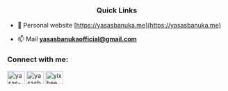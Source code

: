 <h3 align="center">Quick Links</h3>

- 📝 Personal website [https://yasasbanuka.me](https://yasasbanuka.me)

- 📫 Mail **yasasbanukaofficial@gmail.com**

<h3 align="left">Connect with me:</h3>
<p align="left">
<a href="https://codepen.io/yasas-banuka" target="blank"><img align="center" src="https://raw.githubusercontent.com/rahuldkjain/github-profile-readme-generator/master/src/images/icons/Social/codepen.svg" alt="yasas-banuka" height="30" width="40" /></a>
<a href="https://dev.to/yasasbanukaofficial" target="blank"><img align="center" src="https://raw.githubusercontent.com/rahuldkjain/github-profile-readme-generator/master/src/images/icons/Social/devto.svg" alt="yasasbanukaofficial" height="30" width="40" /></a>
<a href="https://instagram.com/yixbee" target="blank"><img align="center" src="https://raw.githubusercontent.com/rahuldkjain/github-profile-readme-generator/master/src/images/icons/Social/instagram.svg" alt="yixbee" height="30" width="40" /></a>
</p>
